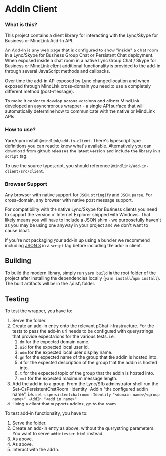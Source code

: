 
# AddIn Client

### What is this?

This project contains a client library for interacting with the Lync/Skype for Business or MindLink Add-In API.

An Add-In is any web page that is configured to show "inside" a chat room in a Lync/Skype for Business Group Chat or Persistent Chat deployment.
When exposed inside a chat room in a native Lync Group Chat / Skype for Business or MindLink client additional functionality is provided to the add-in through several JavaScript methods and callbacks.

Over time the add-in API exposed by Lync changed location and when exposed through MindLink cross-domain you need to use a completely different method (post-message).

To make it easier to develop across versions and clients MindLink developed an asynchronous wrapper - a single API surface that will automatically determine how to communicate with the native or MindLink APIs.

### How to use?

Yarn/npm install `@mindlink/add-in-client`. There's typescript type definitions you can read to know what's available.
Alternatively you can download from github releases the latest version and include the library in a `script` tag.

To use the source typescript, you should reference `@mindlink/add-in-client/src/client`.

### Browser Support

Any browser with native support for `JSON.stringify` and `JSON.parse`. For cross-domain, any browser with native post message support. 

For compatibility with the native Lync/Skype for Business clients you need to support the version of Internet Explorer shipped with Windows. That likely means you will have to include a JSON shim - we purposefully haven't as you may be using one anyway in your project and we don't want to cause bloat.

If you're not packaging your add-in up using a bundler we recommend including [JSON 3](https://github.com/bestiejs/json3) in a `script` tag before including the add-in client.

## Building

To build the modern library, simply run `yarn build` in the root folder of the project after installing the dependencies locally (`yarn install`/`npm install`). The built artifacts will be in the .\dist\ folder.

## Testing

To test the wrapper, you have to:

1. Serve the folder.
2. Create an add-in entry onto the relevant pChat infrastructure. For the tests to pass the add-in url needs to be configured with querystrings that provide expectations for the various tests. i.e.
    1. `dm` for the expected domain name.
    2. `uid` for the expected local user id.
    3. `udm` for the expected  local user display name.
    4. `gn` for the expected  name of the group that the addin is hosted into.
    5. `d` for the expected description of the group that the addin is hosted into.
    6. `t` for the expected topic of the group that the addin is hosted into.
    7. `mml` for the expected maximum message length.
3. Add the add in to a group. From the Lync/Sfb adminstrator shell run the Set-CsPersistentChatRoom -Identity -AddIn "the configured addin name", i.e.
`set-cspersistentchatroom -Identity "<domain name>/<group name>" -AddIn "<add in name>"`
4. Using a client that supports addins, go to the room.

To test add-in functionality, you have to:

1. Serve the folder.
2. Create an add-in entry as above, without the querystring parameters. You want to serve `addintester.html` instead.
3. As above.
4. As above.
5. Interact with the addin.
